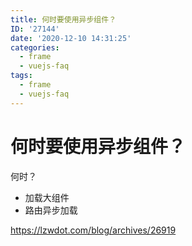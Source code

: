 ```yaml
---
title: 何时要使用异步组件？
ID: '27144'
date: '2020-12-10 14:31:25'
categories:
  - frame
  - vuejs-faq
tags:
  - frame
  - vuejs-faq
---
```


# 何时要使用异步组件？

何时？

- 加载大组件
- 路由异步加载

https://lzwdot.com/blog/archives/26919
 
 
 
 
 
 
 
 
 
 
 
 
 
 
 
 
 
 
 
 
 
 
